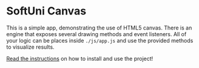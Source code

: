 # SoftUni Canvas

This is a simple app, demonstrating the use of HTML5 canvas. There is an engine that exposes several drawing methods and event listeners. All of your logic can be places inside `./js/app.js` and use the provided methods to visualize results.

[Read the instructions](/wiki) on how to install and use the project!
